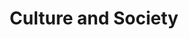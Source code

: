 ---
title: "Culture and Society"
collection: teaching
position: "TA, Undergraduate"
institution: "Department of Sociology, Emory University"
term: "Fall 2022"
location: "Atlanta, GA USA"
---
